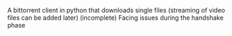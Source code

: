 A bittorrent client in python that downloads single files (streaming of video files can be added later) 
(incomplete)
Facing issues during the handshake phase
